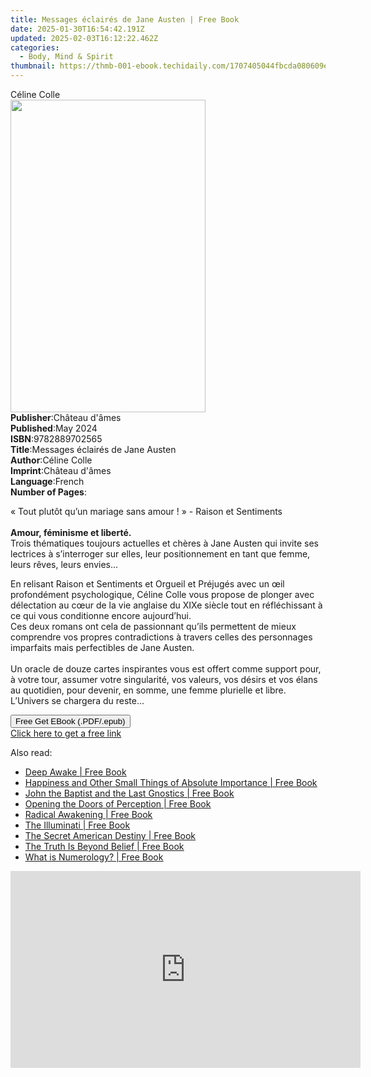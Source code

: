 ```yaml
---
title: Messages éclairés de Jane Austen | Free Book
date: 2025-01-30T16:54:42.191Z
updated: 2025-02-03T16:12:22.462Z
categories:
  - Body, Mind & Spirit
thumbnail: https://thmb-001-ebook.techidaily.com/1707405044fbcda080609ed14db24c43d85b4efb9cfbf7ede2c336ba783ce227.jpg
---
```

<main id="book-container">
  <div class="flex flex-col">
    <div class="book-brief flex-1 py-6 px-4 sm:p-6 md:py-10 md:px-8">
      <!-- brief-->
      <div class="book-brief-main">Céline Colle</div>
    </div>
    <div
      class="book-meta-info flex-1 grid gap-4 col-start-1 col-end-3 row-start-1 sm:mb-6 sm:grid-cols-4 lg:gap-6 lg:col-start-2 lg:row-end-6 lg:row-span-6 lg:mb-0"
    >
      <div
        class="book-meta-info-left place-content-center mt-4 p-4 text-sm leading-6 col-start-2 col-span-2 dark:text-slate-400"
      >
        <img
          class="w-full h-500 object-cover rounded-lg sm:h-255 sm:col-span-2 lg:col-span-full"
          src="https://img-001-ebook.techidaily.com/b298ceb0911c25345bb16a3080a88529cdc56d07d05203e56130f7ba6c995023.jpg"
          alt=""
          width="312"
          height="500"
        />
      </div>
      <div
        class="book-meta-info-right mt-2 col-start-1 row-start-2 col-span-3 self-center"
      >
        <!-- meta data  -->
        <div class="flex flex-col px-4 md:px-8">
          <div class="flex-1">
            <strong>Publisher</strong>:<span class="px-2"
              >Château d&#39;âmes</span
            >
          </div>
          <div class="flex-1">
            <strong>Published</strong>:<span class="px-2">May 2024</span>
          </div>
          <div class="flex-1">
            <strong>ISBN</strong>:<span class="px-2">9782889702565</span>
          </div>
          <div class="flex-1">
            <strong>Title</strong>:<span class="px-2"
              >Messages éclairés de Jane Austen</span
            >
          </div>
          <div class="flex-1">
            <strong>Author</strong>:<span class="px-2">Céline Colle</span>
          </div>
          <div class="flex-1">
            <strong>Imprint</strong>:<span class="px-2"
              >Château d&#39;âmes</span
            >
          </div>
          <div class="flex-1">
            <strong>Language</strong>:<span class="px-2">French</span>
          </div>
          <div class="flex-1">
            <strong>Number of Pages</strong>:<span class="px-2"></span>
          </div>
        </div>
      </div>
    </div>
    <div class="book-description flex-1 py-6 px-4 sm:p-6 md:py-10 md:px-8">
      <div class="book-description-main">
        <div accordion-content="" id="description">
          <p>
            « Tout plutôt qu’un mariage sans amour ! » - Raison et Sentiments<br /><br /><strong
              >Amour, féminisme et liberté.<br /></strong
            >Trois thématiques toujours actuelles et chères à Jane Austen qui
            invite ses lectrices à s’interroger sur elles, leur positionnement
            en tant que femme, leurs rêves, leurs envies...
          </p>
          <p>
            En relisant Raison et Sentiments et Orgueil et Préjugés avec un œil
            profondément psychologique, Céline Colle vous propose de plonger
            avec délectation au cœur de la vie anglaise du XIXe siècle tout en
            réfléchissant à ce qui vous conditionne encore aujourd’hui.
            <br />Ces deux romans ont cela de passionnant qu’ils permettent de
            mieux comprendre vos propres contradictions à travers celles des
            personnages imparfaits mais perfectibles de Jane Austen.
            <br /><br />Un oracle de douze cartes inspirantes vous est offert
            comme support pour, à votre tour, assumer votre singularité, vos
            valeurs, vos désirs et vos élans au quotidien, pour devenir, en
            somme, une femme plurielle et libre. L’Univers se chargera du
            reste...
          </p>
        </div>
        <div class="accordion-fader"></div>
      </div>
    </div>
    <div class="book-excerpts flex-1 py-6 px-4 sm:p-6 md:py-10 md:px-8"></div>
    <div
      class="book-about-author flex-1 py-6 px-4 sm:p-6 md:py-10 md:px-8"
    ></div>
    <div class="book-free-get flex-1 py-6 px-4 sm:p-6 md:py-10 md:px-8">
      <button
        id="btn-free-get"
        class="bg-blue-500 hover:bg-blue-700 text-white font-bold py-2 px-4 rounded"
      >
        Free Get EBook (.PDF/.epub)
      </button>
      <div id="countdown-display" class="px-2 text-lg mt-2"></div>
      <a
        id="free-link"
        class="hidden bg-blue-500 hover:bg-blue-700 text-white font-bold py-2 px-4 rounded"
        href="https://www.ebooks.com/en-us/book/211343197/messages-clair-s-de-jane-austen/c-line-colle/"
        target="_blank"
        >Click here to get a free link</a
      >
    </div>
    <script>
      let countdownTime = 0;
      let countdownInterval = null;
      document
        .getElementById('btn-free-get')
        .addEventListener('click', startCountdown);
      function startCountdown() {
        countdownTime = new Date().getTime() + 60000 * 3;
        countdownInterval = setInterval(updateCountdown, 1000);
        document.getElementById('btn-free-get').disabled = true;
        document
          .getElementById('btn-free-get')
          .classList.add('bg-gray-500', 'cursor-not-allowed');
      }
      function updateCountdown() {
        let currentTime = new Date().getTime();
        let timeLeft = countdownTime - currentTime;
        let secondsLeft = Math.floor(timeLeft / 1000);
        document.getElementById('countdown-display').innerHTML =
          `Remaining time: ${secondsLeft} seconds.`;
        if (secondsLeft <= 0) {
          clearInterval(countdownInterval);
          document.getElementById('btn-free-get').classList.add('hidden');
          document.getElementById('free-link').classList.remove('hidden');
          document.getElementById('countdown-display').innerHTML = '';
        }
      }
    </script>
  </div>
</main>

<ins class="adsbygoogle"
      style="display:block"
      data-ad-client="ca-pub-7571918770474297"
      data-ad-slot="8358498916"
      data-ad-format="auto"
      data-full-width-responsive="true"></ins>
    

<span class="atpl-alsoreadstyle">Also read:</span>
<div><ul>
<li><a href="https://novels-ebooks.techidaily.com/2543815-9781786780027-deep-awake/"><u>Deep Awake | Free Book</u></a></li>
<li><a href="https://novels-ebooks.techidaily.com/2543809-9781780289748-happiness-and-other-small-things-of-absolute-importance/"><u>Happiness and Other Small Things of Absolute Importance | Free Book</u></a></li>
<li><a href="https://novels-ebooks.techidaily.com/2543812-9781780289915-john-the-baptist-and-the-last-gnostics/"><u>John the Baptist and the Last Gnostics | Free Book</u></a></li>
<li><a href="https://novels-ebooks.techidaily.com/2543814-9781786780010-opening-the-doors-of-perception/"><u>Opening the Doors of Perception | Free Book</u></a></li>
<li><a href="https://novels-ebooks.techidaily.com/2543810-9781780289786-radical-awakening/"><u>Radical Awakening | Free Book</u></a></li>
<li><a href="https://novels-ebooks.techidaily.com/2543811-9781780289830-the-illuminati/"><u>The Illuminati | Free Book</u></a></li>
<li><a href="https://novels-ebooks.techidaily.com/2543817-9781786780041-the-secret-american-destiny/"><u>The Secret American Destiny | Free Book</u></a></li>
<li><a href="https://novels-ebooks.techidaily.com/2543658-9781635050837-the-truth-is-beyond-belief/"><u>The Truth Is Beyond Belief | Free Book</u></a></li>
<li><a href="https://novels-ebooks.techidaily.com/2543808-9781780289533-what-is-numerology/"><u>What is Numerology? | Free Book</u></a></li>
</ul></div>

<!-- affiliate ads begin -->
<iframe width="560" height="315" src="https://www.youtube.com/embed/0dOfcihxjiw?si=_fkp1S1Uw0N1dp6b" title="YouTube video player" frameborder="0" allow="accelerometer; autoplay; clipboard-write; encrypted-media; gyroscope; picture-in-picture; web-share" referrerpolicy="strict-origin-when-cross-origin" allowfullscreen></iframe>
<!-- affiliate ads end -->


